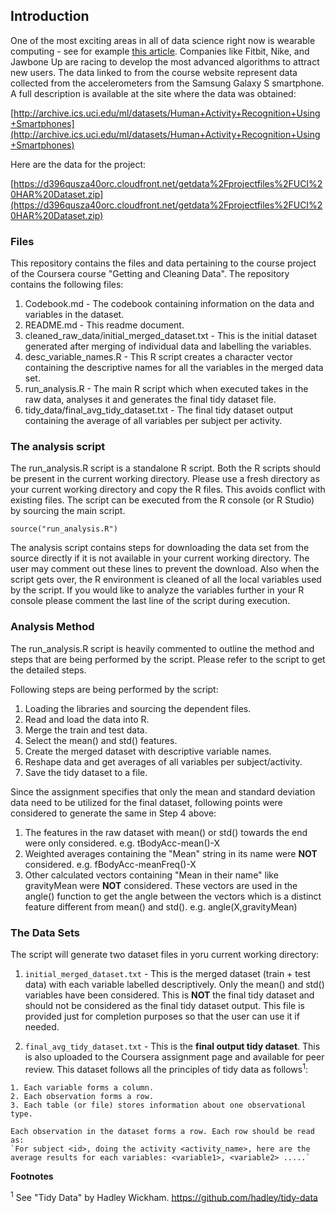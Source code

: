 ## Introduction

One of the most exciting areas in all of data science right now is wearable computing - see for example [this article](http://www.insideactivitytracking.com/data-science-activity-tracking-and-the-battle-for-the-worlds-top-sports-brand/). Companies like Fitbit, Nike, and Jawbone Up are racing to develop the most advanced algorithms to attract new users. The data linked to from the course website represent data collected from the accelerometers from the Samsung Galaxy S smartphone. A full description is available at the site where the data was obtained:

[http://archive.ics.uci.edu/ml/datasets/Human+Activity+Recognition+Using+Smartphones](http://archive.ics.uci.edu/ml/datasets/Human+Activity+Recognition+Using+Smartphones)

Here are the data for the project:

[https://d396qusza40orc.cloudfront.net/getdata%2Fprojectfiles%2FUCI%20HAR%20Dataset.zip](https://d396qusza40orc.cloudfront.net/getdata%2Fprojectfiles%2FUCI%20HAR%20Dataset.zip)


### Files

This repository contains the files and data pertaining to the course project of the Coursera course "Getting and Cleaning Data". The repository contains the following files:

1. Codebook.md - The codebook containing information on the data and variables in the dataset.
2. README.md - This readme document.
3. cleaned_raw_data/initial_merged_dataset.txt - This is the initial dataset generated after merging of individual data and labelling the variables.
4. desc_variable_names.R - This R script creates a character vector containing the descriptive names for all the variables in the merged data set.
5. run_analysis.R - The main R script which when executed takes in the raw data, analyses it and generates the final tidy dataset file.
6. tidy_data/final_avg_tidy_dataset.txt - The final tidy dataset output containing the average of all variables per subject per activity.


### The analysis script

The run\_analysis.R script is a standalone R script. Both the R scripts should be present in the current working directory. Please use a fresh directory as your current working directory and copy the R files. This avoids conflict with existing files. The script can be executed from the R console (or R Studio) by sourcing the main script.

<!-- -->
    source("run_analysis.R")

The analysis script contains steps for downloading the data set from the source directly if it is not available in your current working directory. The user may comment out these lines to prevent the download. Also when the script gets over, the R environment is cleaned of all the local variables used by the script. If you would like to analyze the variables further in your R console please comment the last line of the script during execution.


### Analysis Method

The run\_analysis.R script is heavily commented to outline the method and steps that are being performed by the script. Please refer to the script to get the detailed steps.

Following steps are being performed by the script:

1. Loading the libraries and sourcing the dependent files.
2. Read and load the data into R.
3. Merge the train and test data.
4. Select the mean() and std() features.
5. Create the merged dataset with descriptive variable names.
6. Reshape data and get averages of all variables per subject/activity.
7. Save the tidy dataset to a file.

Since the assignment specifies that only the mean and standard deviation data need to be utilized for the final dataset, following points were considered to generate the same in Step 4 above:

1. The features in the raw dataset with mean() or std() towards the end were only considered. e.g. tBodyAcc-mean()-X
2. Weighted averages containing the "Mean" string in its name were **NOT** considered. e.g. fBodyAcc-meanFreq()-X
3. Other calculated vectors containing "Mean in their name" like gravityMean were **NOT** considered. These vectors are used in the angle() function to get the angle between the vectors which is a distinct feature different from mean() and std(). e.g. angle(X,gravityMean)


### The Data Sets

The script will generate two dataset files in yoru current working directory:

1. `initial_merged_dataset.txt` - This is the merged dataset (train + test data) with each variable labelled descriptively. Only the mean() and std() variables have been considered. This is **NOT** the final tidy dataset and should not be considered as the final tidy dataset output. This file is provided just for completion purposes so that the user can use it if needed.

2. `final_avg_tidy_dataset.txt` - This is the **final output tidy dataset**. This is also uploaded to the Coursera assignment page and available for peer review. This dataset follows all the principles of tidy data as follows<sup>1</sup>:

<!-- -->
    1. Each variable forms a column.
    2. Each observation forms a row.
    3. Each table (or file) stores information about one observational type.

    Each observation in the dataset forms a row. Each row should be read as:
    `For subject <id>, doing the activity <activity_name>, here are the average results for each variables: <variable1>, <variable2> .....`


**Footnotes**

<sup>1</sup> See "Tidy Data" by Hadley Wickham. https://github.com/hadley/tidy-data
